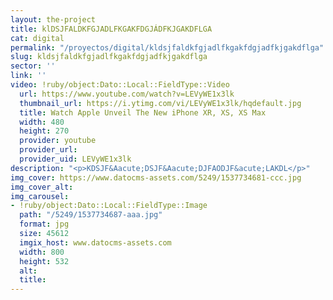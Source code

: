```yaml
---
layout: the-project
title: klDSJFALDKFGJADLFKGAKFDGJÁDFKJGAKDFLGA
cat: digital
permalink: "/proyectos/digital/kldsjfaldkfgjadlfkgakfdgjadfkjgakdflga"
slug: kldsjfaldkfgjadlfkgakfdgjadfkjgakdflga
sector: ''
link: ''
video: !ruby/object:Dato::Local::FieldType::Video
  url: https://www.youtube.com/watch?v=LEVyWE1x3lk
  thumbnail_url: https://i.ytimg.com/vi/LEVyWE1x3lk/hqdefault.jpg
  title: Watch Apple Unveil The New iPhone XR, XS, XS Max
  width: 480
  height: 270
  provider: youtube
  provider_url: 
  provider_uid: LEVyWE1x3lk
description: "<p>KDSJF&Aacute;DSJF&Aacute;DJFAODJF&acute;LAKDL</p>"
img_cover: https://www.datocms-assets.com/5249/1537734681-ccc.jpg
img_cover_alt: 
img_carousel:
- !ruby/object:Dato::Local::FieldType::Image
  path: "/5249/1537734687-aaa.jpg"
  format: jpg
  size: 45612
  imgix_host: www.datocms-assets.com
  width: 800
  height: 532
  alt: 
  title: 
---
```


